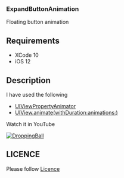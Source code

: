 

### ExpandButtonAnimation

Floating button animation


## Requirements

 - XCode 10 
 - iOS 12

## Description

  I have used the following 

  - [UIViewPropertyAnimator](https://developer.apple.com/documentation/uikit/uiviewpropertyanimator)
  - [UIView.animate(withDuration:animations:)](https://developer.apple.com/documentation/uikit/uiview/1622418-animate)


  Watch it in YouTube 

  [![DroppingBall](https://github.com/AnanthaKrish/SwiftAnimations/blob/master/ExpandButtonAnimation%20-Day%203/image/ExpandButtonAnimation.png)](https://www.youtube.com/watch?v=Uxg5elN8MGw&feature=youtu.be)


## LICENCE

  Please follow [Licence](https://github.com/AnanthaKrish/SwiftAnimations/blob/master/LICENSE)